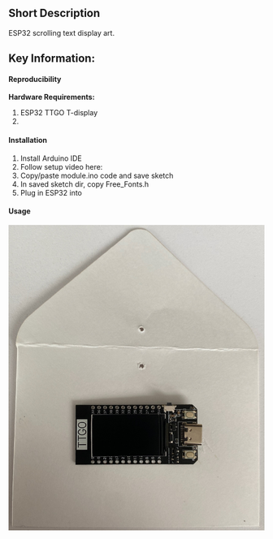 ## Short Description  
ESP32 scrolling text display art.
## Key Information:  
#### Reproducibility  
**Hardware Requirements:**  
1. ESP32 TTGO T-display
2. 
#### Installation  
1. Install Arduino IDE
2. Follow setup video here: 
3. Copy/paste module.ino code and save sketch
4. In saved sketch dir, copy Free_Fonts.h
5. Plug in ESP32 into 
#### Usage  
![Alt text](images/IMG_3211.jpeg?raw=true "IMG_3211")
